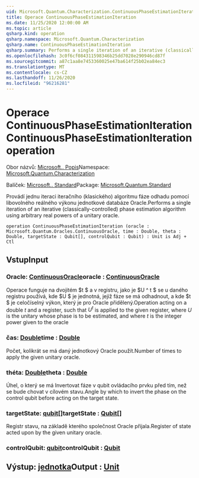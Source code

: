 ```yaml
---
uid: Microsoft.Quantum.Characterization.ContinuousPhaseEstimationIteration
title: Operace ContinuousPhaseEstimationIteration
ms.date: 11/25/2020 12:00:00 AM
ms.topic: article
qsharp.kind: operation
qsharp.namespace: Microsoft.Quantum.Characterization
qsharp.name: ContinuousPhaseEstimationIteration
qsharp.summary: Performs a single iteration of an iterative (classically-controlled) phase estimation algorithm using arbitrary real powers of a unitary oracle.
ms.openlocfilehash: 3c0f6cf084311598346b25dd7028e290946cd87f
ms.sourcegitcommit: a87c1aa8e7453360025e47ba614f25b02ea84ec3
ms.translationtype: MT
ms.contentlocale: cs-CZ
ms.lasthandoff: 11/26/2020
ms.locfileid: "96216281"
---
```

# <a name="continuousphaseestimationiteration-operation"></a><span data-ttu-id="b12a1-102">Operace ContinuousPhaseEstimationIteration</span><span class="sxs-lookup"><span data-stu-id="b12a1-102">ContinuousPhaseEstimationIteration operation</span></span>

<span data-ttu-id="b12a1-103">Obor názvů: [Microsoft.. Popis](xref:Microsoft.Quantum.Characterization)</span><span class="sxs-lookup"><span data-stu-id="b12a1-103">Namespace: [Microsoft.Quantum.Characterization](xref:Microsoft.Quantum.Characterization)</span></span>

<span data-ttu-id="b12a1-104">Balíček: [Microsoft.. Standard](https://nuget.org/packages/Microsoft.Quantum.Standard)</span><span class="sxs-lookup"><span data-stu-id="b12a1-104">Package: [Microsoft.Quantum.Standard](https://nuget.org/packages/Microsoft.Quantum.Standard)</span></span>


<span data-ttu-id="b12a1-105">Provádí jednu iteraci iteračního (klasického) algoritmu fáze odhadu pomocí libovolného reálného výkonu jednotkové databáze Oracle.</span><span class="sxs-lookup"><span data-stu-id="b12a1-105">Performs a single iteration of an iterative (classically-controlled) phase estimation algorithm using arbitrary real powers of a unitary oracle.</span></span>

```qsharp
operation ContinuousPhaseEstimationIteration (oracle : Microsoft.Quantum.Oracles.ContinuousOracle, time : Double, theta : Double, targetState : Qubit[], controlQubit : Qubit) : Unit is Adj + Ctl
```


## <a name="input"></a><span data-ttu-id="b12a1-106">Vstup</span><span class="sxs-lookup"><span data-stu-id="b12a1-106">Input</span></span>

### <a name="oracle--continuousoracle"></a><span data-ttu-id="b12a1-107">Oracle: [ContinuousOracle](xref:Microsoft.Quantum.Oracles.ContinuousOracle)</span><span class="sxs-lookup"><span data-stu-id="b12a1-107">oracle : [ContinuousOracle](xref:Microsoft.Quantum.Oracles.ContinuousOracle)</span></span>

<span data-ttu-id="b12a1-108">Operace funguje na dvojitém $t $ a v registru, jako je $U ^ t $ se u daného registru používá, kde $U $ je jednotná, jejíž fáze se má odhadnout, a kde $t $ je celočíselný výkon, který je pro Oracle přidělený.</span><span class="sxs-lookup"><span data-stu-id="b12a1-108">Operation acting on a double $t$ and a register, such that $U^t$ is applied to the given register, where $U$ is the unitary whose phase is to be estimated, and where $t$ is the integer power given to the oracle</span></span>


### <a name="time--double"></a><span data-ttu-id="b12a1-109">čas: [Double](xref:microsoft.quantum.lang-ref.double)</span><span class="sxs-lookup"><span data-stu-id="b12a1-109">time : [Double](xref:microsoft.quantum.lang-ref.double)</span></span>

<span data-ttu-id="b12a1-110">Počet, kolikrát se má daný jednotkový Oracle použít.</span><span class="sxs-lookup"><span data-stu-id="b12a1-110">Number of times to apply the given unitary oracle.</span></span>


### <a name="theta--double"></a><span data-ttu-id="b12a1-111">théta: [Double](xref:microsoft.quantum.lang-ref.double)</span><span class="sxs-lookup"><span data-stu-id="b12a1-111">theta : [Double](xref:microsoft.quantum.lang-ref.double)</span></span>

<span data-ttu-id="b12a1-112">Úhel, o který se má Invertovat fáze v qubit ovládacího prvku před tím, než se bude chovat v cílovém stavu.</span><span class="sxs-lookup"><span data-stu-id="b12a1-112">Angle by which to invert the phase on the control qubit before acting on the target state.</span></span>


### <a name="targetstate--qubit"></a><span data-ttu-id="b12a1-113">targetState: [qubit](xref:microsoft.quantum.lang-ref.qubit)[]</span><span class="sxs-lookup"><span data-stu-id="b12a1-113">targetState : [Qubit](xref:microsoft.quantum.lang-ref.qubit)[]</span></span>

<span data-ttu-id="b12a1-114">Registr stavu, na základě kterého společnost Oracle přijala.</span><span class="sxs-lookup"><span data-stu-id="b12a1-114">Register of state acted upon by the given unitary oracle.</span></span>


### <a name="controlqubit--qubit"></a><span data-ttu-id="b12a1-115">controlQubit: [qubit](xref:microsoft.quantum.lang-ref.qubit)</span><span class="sxs-lookup"><span data-stu-id="b12a1-115">controlQubit : [Qubit](xref:microsoft.quantum.lang-ref.qubit)</span></span>





## <a name="output--unit"></a><span data-ttu-id="b12a1-116">Výstup: [jednotka](xref:microsoft.quantum.lang-ref.unit)</span><span class="sxs-lookup"><span data-stu-id="b12a1-116">Output : [Unit](xref:microsoft.quantum.lang-ref.unit)</span></span>

